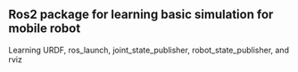 ## Ros2 package for learning basic simulation for mobile robot

Learning URDF, ros_launch, joint_state_publisher, robot_state_publisher, and rviz
